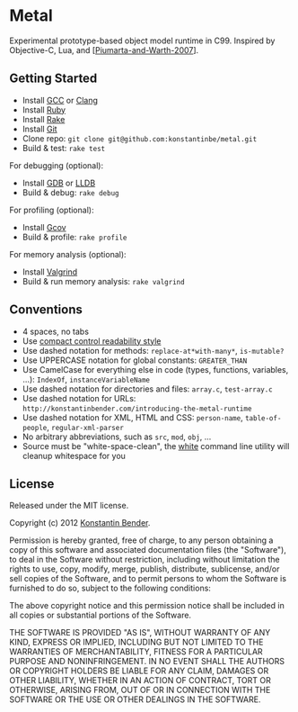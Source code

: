 # Metal

Experimental prototype-based object model runtime in C99. Inspired by
Objective-C, Lua, and \[[Piumarta-and-Warth-2007](http://piumarta.com/software/cola/objmodel2.pdf)\].

## Getting Started

* Install [GCC](http://gcc.gnu.org) or [Clang](http://clang.llvm.org)
* Install [Ruby](http://www.ruby-lang.org/)
* Install [Rake](http://rake.rubyforge.org)
* Install [Git](http://git-scm.com)
* Clone repo: `git clone git@github.com:konstantinbe/metal.git`
* Build & test: `rake test`

For debugging (optional):

* Install [GDB](http://www.gnu.org/software/gdb/) or [LLDB](http://lldb.llvm.org)
* Build & debug: `rake debug`

For profiling (optional):

* Install [Gcov](http://gcc.gnu.org/onlinedocs/gcc/Gcov.html)
* Build & profile: `rake profile`

For memory analysis (optional):

* Install [Valgrind](http://valgrind.org)
* Build & run memory analysis: `rake valgrind`

## Conventions

* 4 spaces, no tabs
* Use [compact control readability style](http://en.wikipedia.org/wiki/Indent_style#Compact_control_readability_style)
* Use dashed notation for methods:
  `replace-at*with-many*`, `is-mutable?`
* Use UPPERCASE notation for global constants:
  `GREATER_THAN`
* Use CamelCase for everything else in code (types, functions, variables, ...):
  `IndexOf`, `instanceVariableName`
* Use dashed notation for directories and files:
  `array.c`, `test-array.c`
* Use dashed notation for URLs:
  `http://konstantinbender.com/introducing-the-metal-runtime`
* Use dashed notation for XML, HTML and CSS: `person-name`, `table-of-people`,
  `regular-xml-parser`
* No arbitrary abbreviations, such as `src`, `mod`, `obj`, ...
* Source must be "white-space-clean", the [white](https://github.com/konstantinbe/white)
  command line utility will cleanup whitespace for you

## License

Released under the MIT license.

Copyright (c) 2012 [Konstantin Bender](http://konstantinbender.com).

Permission is hereby granted, free of charge, to any person obtaining a copy
of this software and associated documentation files (the "Software"), to deal
in the Software without restriction, including without limitation the rights
to use, copy, modify, merge, publish, distribute, sublicense, and/or sell
copies of the Software, and to permit persons to whom the Software is
furnished to do so, subject to the following conditions:

The above copyright notice and this permission notice shall be included in
all copies or substantial portions of the Software.

THE SOFTWARE IS PROVIDED "AS IS", WITHOUT WARRANTY OF ANY KIND, EXPRESS OR
IMPLIED, INCLUDING BUT NOT LIMITED TO THE WARRANTIES OF MERCHANTABILITY,
FITNESS FOR A PARTICULAR PURPOSE AND NONINFRINGEMENT. IN NO EVENT SHALL THE
AUTHORS OR COPYRIGHT HOLDERS BE LIABLE FOR ANY CLAIM, DAMAGES OR OTHER
LIABILITY, WHETHER IN AN ACTION OF CONTRACT, TORT OR OTHERWISE, ARISING FROM,
OUT OF OR IN CONNECTION WITH THE SOFTWARE OR THE USE OR OTHER DEALINGS IN
THE SOFTWARE.
